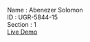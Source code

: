Name : Abenezer Solomon<br>
ID : UGR-5844-15<br>
Section : 1<br>
[Live Demo](https://aben-sol.github.io/Assessment-2_AbenezerSolomon_UGR-5844-15_Section1/)
